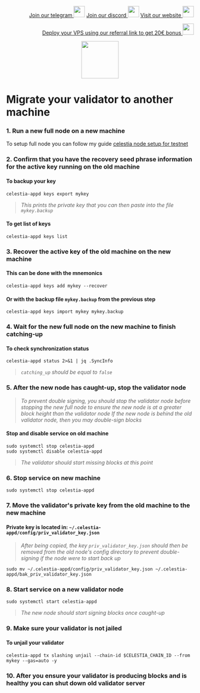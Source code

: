 <p style="font-size:14px" align="right">
<a href="https://t.me/kjnotes" target="_blank">Join our telegram <img src="https://user-images.githubusercontent.com/50621007/183283867-56b4d69f-bc6e-4939-b00a-72aa019d1aea.png" width="30"/></a>
<a href="https://discord.gg/fRVzvPBh" target="_blank">Join our discord <img src="https://user-images.githubusercontent.com/50621007/176236430-53b0f4de-41ff-41f7-92a1-4233890a90c8.png" width="30"/></a>
<a href="https://kjnodes.com/" target="_blank">Visit our website <img src="https://user-images.githubusercontent.com/50621007/168689709-7e537ca6-b6b8-4adc-9bd0-186ea4ea4aed.png" width="30"/></a>
</p>

<p style="font-size:14px" align="right">
<a href="https://hetzner.cloud/?ref=y8pQKS2nNy7i" target="_blank">Deploy your VPS using our referral link to get 20€ bonus <img src="https://user-images.githubusercontent.com/50621007/174612278-11716b2a-d662-487e-8085-3686278dd869.png" width="30"/></a>
</p>

<p align="center">
  <img height="100" height="auto" src="https://user-images.githubusercontent.com/50621007/170463282-576375f8-fa1e-4fce-8350-6312b415b50d.png">
</p>

# Migrate your validator to another machine

### 1. Run a new full node on a new machine
To setup full node you can follow my guide [celestia node setup for testnet](https://github.com/kj89/testnet_manuals/blob/main/celestia/README.md)

### 2. Confirm that you have the recovery seed phrase information for the active key running on the old machine

#### To backup your key
```
celestia-appd keys export mykey
```
> _This prints the private key that you can then paste into the file `mykey.backup`_

#### To get list of keys
```
celestia-appd keys list
```

### 3. Recover the active key of the old machine on the new machine

#### This can be done with the mnemonics
```
celestia-appd keys add mykey --recover
```

#### Or with the backup file `mykey.backup` from the previous step
```
celestia-appd keys import mykey mykey.backup
```

### 4. Wait for the new full node on the new machine to finish catching-up

#### To check synchronization status
```
celestia-appd status 2>&1 | jq .SyncInfo
```
> _`catching_up` should be equal to `false`_

### 5. After the new node has caught-up, stop the validator node

> _To prevent double signing, you should stop the validator node before stopping the new full node to ensure the new node is at a greater block height than the validator node_
> _If the new node is behind the old validator node, then you may double-sign blocks_

#### Stop and disable service on old machine
```
sudo systemctl stop celestia-appd
sudo systemctl disable celestia-appd
```
> _The validator should start missing blocks at this point_

### 6. Stop service on new machine
```
sudo systemctl stop celestia-appd
```

### 7. Move the validator's private key from the old machine to the new machine
#### Private key is located in: `~/.celestia-appd/config/priv_validator_key.json`

> _After being copied, the key `priv_validator_key.json` should then be removed from the old node's config directory to prevent double-signing if the node were to start back up_
```
sudo mv ~/.celestia-appd/config/priv_validator_key.json ~/.celestia-appd/bak_priv_validator_key.json
```

### 8. Start service on a new validator node
```
sudo systemctl start celestia-appd
```
> _The new node should start signing blocks once caught-up_

### 9. Make sure your validator is not jailed
#### To unjail your validator
```
celestia-appd tx slashing unjail --chain-id $CELESTIA_CHAIN_ID --from mykey --gas=auto -y
```

### 10. After you ensure your validator is producing blocks and is healthy you can shut down old validator server
